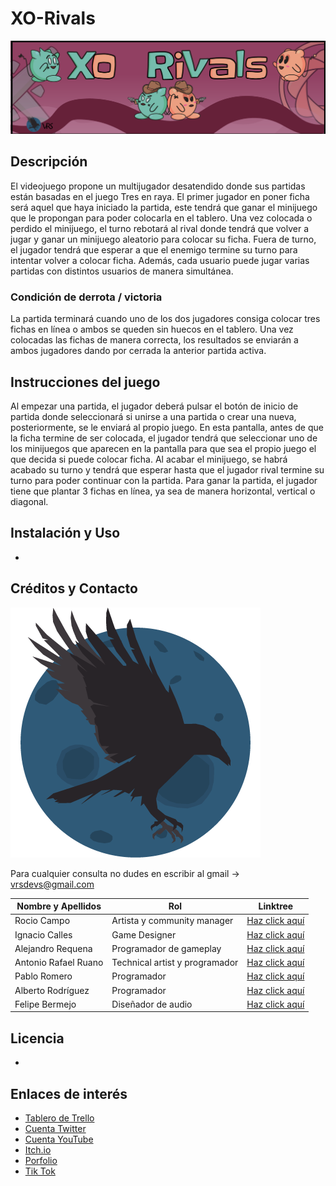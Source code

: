 # XO-Rivals
![Logo XO Rivals](https://github.com/VRSDevs/XO-Rivals/blob/main/GameArt/Logo_Juego/banner.png)

## Descripción
El videojuego propone un multijugador desatendido donde sus partidas están basadas en el juego Tres en raya. 
El primer jugador en poner ficha será aquel que haya iniciado la partida, este tendrá que ganar el minijuego que le propongan para poder colocarla en el tablero. Una vez colocada o perdido el minijuego, el turno rebotará al rival donde tendrá que volver a jugar y ganar un minijuego aleatorio para colocar su ficha. Fuera de turno, el jugador tendrá que esperar a que el enemigo termine su turno para intentar volver a colocar ficha. Además, cada usuario puede jugar varias partidas con distintos usuarios de manera simultánea.
###  Condición de derrota / victoria
La partida terminará cuando uno de los dos jugadores consiga colocar tres fichas en línea o ambos se queden sin huecos en el tablero. 
Una vez colocadas las fichas de manera correcta, los resultados se enviarán a ambos jugadores dando por cerrada la anterior partida activa. 

## Instrucciones del juego
Al empezar una partida, el jugador deberá pulsar el botón de inicio de partida donde seleccionará si unirse a una partida o crear una nueva, posteriormente, se le enviará al propio juego. En esta pantalla, antes de que la ficha termine de ser colocada, el jugador tendrá que seleccionar uno de los minijuegos que aparecen en la pantalla para que sea el propio juego el que decida si puede colocar ficha. Al acabar el minijuego, se habrá acabado su turno y tendrá que esperar hasta que el jugador rival termine su turno para poder continuar con la partida. Para ganar la partida, el jugador tiene que plantar 3 fichas en línea, ya sea de manera horizontal, vertical o diagonal.

## Instalación y Uso
-

## Créditos y Contacto
![Logo Virtual Ravens Games](https://github.com/VRSDevs/XO-Rivals/blob/main/GameArt/Logo/logoVRS.png)

Para cualquier consulta no dudes en escribir al gmail -> vrsdevs@gmail.com
  
Nombre y Apellidos | Rol | Linktree
------------ | ------------- | -------------
Rocio Campo | Artista y community manager | [Haz click aquí](https://linktr.ee/rociiio_campo)
Ignacio Calles | Game Designer | [Haz click aquí](https://linktr.ee/Nachete07)
Alejandro Requena | Programador de gameplay | [Haz click aquí](https://linktr.ee/Requena21)
Antonio Rafael Ruano | Technical artist y programador | [Haz click aquí](https://linktr.ee/blinx24)
Pablo Romero | Programador  | [Haz click aquí](https://linktr.ee/Kalomano)
Alberto Rodríguez | Programador | [Haz click aquí](https://linktr.ee/AlberVicky09)
Felipe Bermejo | Diseñador de audio | [Haz click aquí](https://linktr.ee/FelipeBermejo)

   


## Licencia
-



## Enlaces de interés
- [Tablero de Trello](https://trello.com/b/ypB1k6ah/xo-rivals-juegos-para-web)
- [Cuenta Twitter](https://twitter.com/VRSDevs)
- [Cuenta YouTube](https://www.youtube.com/channel/UC74hDE58Ns8Cb2Q5ln7Kz9Q/featured)
- [Itch.io](https://vrsdevs.itch.io/)
- [Porfolio](https://vrsdevs.github.io/)
- [Tik Tok](https://vm.tiktok.com/ZM89CY3eT)

